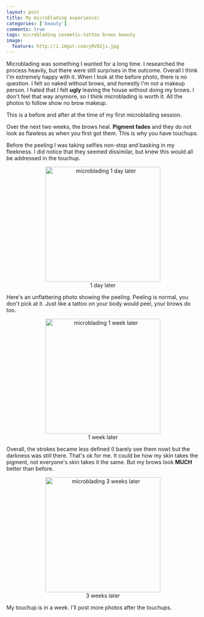 ```yaml
---
layout: post
title: My microblading experience! 
categories: ['beauty']
comments: true
tags: microblading cosmetic-tattoo brows beauty
image:
  feature: http://i.imgur.com/yRVO2js.jpg
---
```


Microblading was something I wanted for a long time. I researched the process heavily, but there were still surprises in the outcome.
Overall I think I'm extremely happy with it. When I look at the before photo, there is no question. I felt so naked without
brows, and honestly I'm not a makeup person. I hated that I felt **ugly** leaving the house without doing my brows. I don't
feel that way anymore, so I think microblading is worth it. All the photos to follow show no brow makeup.

This is a before and after at the time of my first microblading session.
<!--more-->
Over the next two weeks, the brows heal. **Pigment fades** and they do not look as flawless as when you first got them.
This is why you have touchups. 

Before the peeling I was taking selfies non-stop and basking in my fleekness. I did notice that they seemed dissimilar, but knew this would all be addressed in the touchup. 

<center><figure>
  <img alt="microblading 1 day later" src="https://lh3.googleusercontent.com/e4E4DNvaEIpgZm_VODKQUUdTAFaT1avEfyPc8n2QbeuO6Id6NqSwU7vy7kUVDoMD3tiLIvWiM41NyhL1B6waQWgAW9SfqJJ4XAgM09hDpwW7a_0G1kmaMCYFWVIlfsXG9nn7i0Sjmxvq8KQwgQK04Pv6pKn31LbdTeRA8SL5hchiurAROhnyQQQ6eF-_EnsbAgUHOL9LZIPFbEWXjuiPM1SJbmfnqvH9UKGXif-ZPdrxrOXZYWQtG23e-g5raaDaxXIEA6JEvPjapGQXumYh1iEgWsAeZqKQQpoWE-ic8IYW6JbJJvigAD7ty4LdSaJG9cwuXEMpJQ5_yRjGBqxuVFABywn7OqNI4dc9QQEuDUV3bTwVnsIKDUVHENWWY5VWE0Yo8xt2hfvJ3AlXWf_11HL9Y_62K-im9X2y0AmJYFYrTiep8xBWC-EF_0i1btAt_O34106wrUsMwVZYQ_ac_RNxBIzr2MYefAB3yu64NZCFrG1zdLhaoyeCi8F7gM4VlNBG0KSBfRO3y4DKfcluJ7HX4_fhAhy6rzSTSE4xsO7F7yA-wwQ_siSyvmQocrDxIeHOV3X2DlhD5vEbfojrRO9nXgwd5yyA8ojRCYDVpyMNyKD3=w826-h1466-no" width="300">
  <figcaption>1 day later</figcaption>
</figure>
</center>

Here's an unflattering photo showing the peeling. Peeling is normal, you don't pick at it. Just like a tattoo on your body would peel, your brows do too.

<center>
<figure>
  <img alt="microblading 1 week later" src="https://lh3.googleusercontent.com/3tzlRVjDxHYPvTl2pL8XQmTY-PF7sZUY95bkuWeUm5rDSrNkj9uBR7639TevggzWwWdUpBe8v6y5scDRYrHfzqGu3dThY-QGDAp5A5tkJgUKs5DK9yBu3trxqR3nmnP5c4CFt-ScgVQGCzo7fsXHqjcGhRSnwuzFDtiRp3hF9EVruEPp2CycCKeO_V57vl8-pGHL7Q1dpU8lMshhW8FKPcqB3AHbRXZOLSw2V8dx1M0qS7sT6KgU58qA7aQ3ZBMxQkuSeTOdrNHxx2TI8D9bTeNS-rRlOqltVVfGBv5gpirb8cll1GD5iyw2eDiIkmLugatHO4dWJ27B-swXxRfq246ucMnLuJqFMpfmsK4bYJph5xg3K1M3AJ8X0BpCJZ24akm4iRwuJ15ne6NUbiXqBhCGyar5S1lFMPHb1D8KLic0XCz4hgsDcJX_wDXTRu7WZ7Vf9HGn4jE577nHCBvIS3_d57xt-DF4VJMYBMghPo3P5A-rEk_0-pm320SoEuhHAMQxUDsevy3EDHqWq-aHzGZPeD6MqSRb6crdNcDRgRXgxt25I3mLhZeICTslz330pmU8OltyB1fHYaAvhTgAR7VhH0n6KmMlMnNI-YWIY9zX3qGb=w1952-h1466-no" width="300">
  <figcaption>1 week later</figcaption>
</figure>
</center>

Overall, the strokes became less defined (I barely see them now) but the darkness was still there. That's ok for me.
It could be how my skin takes the pigment, not everyone's skin takes it the same. But my brows look **MUCH** better than
before.

<center>
<figure>
  <img alt="microblading 3 weeks later" src="https://lh3.googleusercontent.com/0oa5NC7Mk9C9_d59LCgSRhgIawd6rgWG2ENCvOGM88mcZfc9_RNbcb1rJDDA2iXQDH-gjFWJe3RV0GYsuaUYsGPpKHTceXZ8wMo3avfMt8DLBMkl9gz-AE4SJ5HpHTmohyEi7sKer8khOM9z45emsENob-imiaSJdj5fH-bSBpItRWx8xb-QPNz_DPOFb58j6KDZwHrlC8fcchqIKSEPTzwZT6X5c17ym3Ajzfd29qhzxoXdKe8hxPdamqDrOzYqR3YdLXyh-nneyeHmZhjdBsx3KNsXbKwcmVQ95NlFemJVpGVQJl2LXH-U_AmUITy8QWXGZ1SqaniAXSH_m3jW_4SACIqlvaNYM2w_HS9E4K-0pTQQpmUWMxC8qw-wXidhq2SJn40KlP9pJzSWxHtYlmEe2-lROwAU6w8zqn9lHBk6DuIRqhw1Z_0kjLVTBZYqjM9-TNbTwLVzgrAsSdYpnC5Ivu9QYqG3COCT7SnnLGItNuTQpC_F9XEYZdXnGnbK-CJUfM-JlSCnMvXRb0u4obLYJuR5BqIV0DKG4LvuCppCsrEJZji5Uv_zcnZ2bUFmTqnS3Z7jhVImpgB0lyU-a2t9n8I609ZInwe9B7JpL75W0ZjS7qpW=w824-h1462-no" width="300">
  <figcaption>3 weeks later</figcaption>
</figure>
</center>

My touchup is in a week. I'll post more photos after the touchups. 